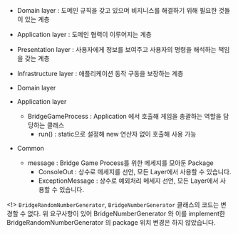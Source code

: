 - Domain layer : 도메인 규칙을 갖고 있으며 비지니스를 해결하기 위해 필요한 것들이 있는 계층
- Application layer : 도메인 협력이 이루어지는 계층
- Presentation layer : 사용자에게 정보를 보여주고 사용자의 명령을 해석하는 책임을 갖는 계층
- Infrastructure layer : 애플리케이션 동작 구동을 보장하는 계층


- Domain layer
- Application layer
  - BridgeGameProcess : Application 에서 호출해 게임을 총괄하는 역할을 담당하는 클래스
    - run() : static으로 설정해 new 연산자 없이 호출해 사용 가능
- Common
  - message : Bridge Game Process를 위한 메세지를 모아둔 Package
    - ConsoleOut : 상수로 메세지를 선언, 모든 Layer에서 사용할 수 있습니다.
    - ExceptionMessage : 상수로 예외처리 메세지 선언, 모든 Layer에서 사용할 수 있습니다.

<!> `BridgeRandomNumberGenerator`, `BridgeNumberGenerator` 클래스의 코드는 변경할 수 없다.
    위 요구사항이 있어 BridgeNumberGenerator 와 이를 implement한 BridgeRandomNumberGenerator
    의 package 위치 변경은 하지 않았습니다.

